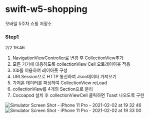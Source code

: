 # swift-w5-shopping
모바일 5주차 쇼핑 저장소

### Step1
2/2 19:46
1. NavigationViewController로 변경 후 CollectionView추가
2. 모든 기기에 대응하도록 collectionView Cell 오토레이아웃 적용
3. Xib를 이용하여 레이아웃 구성
4. URLSession으로 HTTP 통신하여 Json데이터 가져오기
5. 가져온 데이터를 파싱하여 CollectionView reLoad
6. collectionView를 4개의 Section으로 분리
7. Cocoapod 설치 후 collectionViewCell 클릭하면 Toast 나오도록 구현

![Simulator Screen Shot - iPhone 11 Pro - 2021-02-02 at 19 32 46](https://user-images.githubusercontent.com/46565404/106589993-ffb96180-658f-11eb-84d8-1b965ba83fce.png)
![Simulator Screen Shot - iPhone 11 Pro - 2021-02-02 at 19 33 00](https://user-images.githubusercontent.com/46565404/106590018-0516ac00-6590-11eb-913c-969b1ccba6b3.png)
